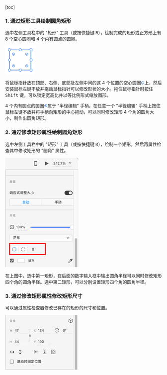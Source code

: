 [toc]

### 1. 通过矩形工具绘制圆角矩形

选中左侧工具栏中的 "矩形" 工具（或按快捷键 <kbd>R</kbd>），绘制完成的矩形或正方形上有 8 个空心圆圈和 4 个内有圆点的圆圈。

![02](./images/02.png)

将鼠标指针放在顶部、右侧、底部及左侧中间的这 4 个位置的空心圆圈![03](./images/03.png)上，然后安装鼠标左键不放并拖动鼠标指针可以修改形状的大小。拖住鼠标指针时按住 <kbd>Shift</kbd> 键，可以锁定宽高比并以等比例形式缩放图形。

4 个内有圆点的圆圈![04](./images/04.png)属于 "半径编辑" 手柄，在任意一个 "半径编辑" 手柄上按住鼠标左键不放并将手柄向矩形的中心拖动，可以同时修改矩形 4 个角的圆角大小，制作出圆角矩形。

### 2. 通过修改矩形属性绘制圆角矩形

选中左侧工具栏中的 "矩形" 工具（或按快捷键 <kbd>R</kbd>），绘制一个矩形，然后再属性检查其中修改矩形的 "圆角" 属性。

![05](./images/05.png)

在上图中，选中第一矩形，在后面的数字输入框中输出圆角半径可以同时修改矩形四个角的圆角半径。选中第二矩形，可以分别设置矩形四个角的圆角半径。

### 3. 通过修改矩形属性修改矩形尺寸

可以通过属性检查器修改已存在的矩形的尺寸和位置。

![06](./images/06.png)

